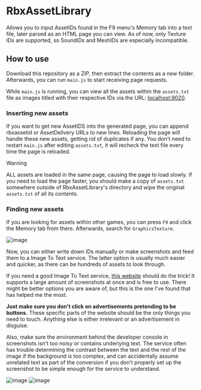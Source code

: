 # RbxAssetLibrary
Allows you to input AssetIDs found in the F9 menu's Memory tab into a text file, later parsed as an HTML page you can view. As of now, only Texture IDs are supported, so SoundIDs and MeshIDs are especially incompatible.

## How to use
Download this repository as a ZIP, then extract the contents as a new folder. Afterwards, you can run `main.js` to start receiving page requests.

While `main.js` is running, you can view all the assets within the `assets.txt` file as images titled with their respective IDs via the URL: [localhost:9020](localhost:9020).

### Inserting new assets
If you want to get new AssetIDS into the generated page, you can append rbxassetid or AssetDelivery URLs to new lines. Reloading the page will handle these new assets, getting rid of duplicates if any. You don't need to restart `main.js` after editing `assets.txt`, it will recheck the text file every time the page is reloaded.

> [!WARNING]
> ALL assets are loaded in the same page, causing the page to load slowly. If you need to load the page faster, you should make a copy of `assets.txt` somewhere outside of RbxAssetLibrary's directory and wipe the original `assets.txt` of all its contents.

### Finding new assets
If you are looking for assets within other games, you can press `F9` and click the Memory tab from there. Afterwards, search for `GraphicsTexture`.

![image](https://github.com/user-attachments/assets/ee47f560-e70e-43b2-bbc6-2dc4e103fd1f)

Now, you can either write down IDs manually or make screenshots and feed them to a Image To Text service. The latter option is usually much easier and quicker, as there can be hundreds of assets to look through.

If you need a good Image To Text service, [this website](https://ifimageediting.com/image-to-text) should do the trick! It supports a large amount of screenshots at once and is free to use. There might be better options you are aware of, but this is the one I've found that has helped me the most.

**Just make sure you don't click on advertisements pretending to be buttons.** These specific parts of the website should be the only things you need to touch. Anything else is either irrelevant or an advertisement in disguise.

Also, make sure the environment behind the developer console in screenshots isn't too noisy or contains underlying text. The service often has trouble determining the contrast between the text and the rest of the image if the background is too complex, and can accidentally assume unrelated text as part of the conversion if you don't properly set up the screenshot to be simple enough for the service to understand.

![image](https://github.com/user-attachments/assets/d82c0a8a-96f9-4293-ad65-f3ad5c05bf80)
![image](https://github.com/user-attachments/assets/1aeef156-ee33-4fb8-98ea-c5c0107076c8)
